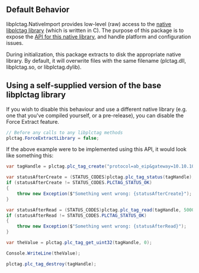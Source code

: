 
## Default Behavior
libplctag.NativeImport provides low-level (raw) access to the [native libplctag library](https://github.com/libplctag/libplctag) (which is written in C).
The purpose of this package is to expose the [API for this native library](https://github.com/libplctag/libplctag/wiki/API), and handle platform and configuration issues.

During initialization, this package extracts to disk the appropriate native library.
By default, it will overwrite files with the same filename (plctag.dll, libplctag.so, or libplctag.dylib).

## Using a self-supplied version of the base libplctag library
If you wish to disable this behaviour and use a different native library (e.g. one that you've compiled yourself, or a pre-release), you can disable the Force Extract feature.

```csharp
// Before any calls to any libplctag methods
plctag.ForceExtractLibrary = false;
```

If the above example were to be implemented using this API, it would look like something this:

```csharp
var tagHandle = plctag.plc_tag_create("protocol=ab_eip&gateway=10.10.10.10&path=1,0&plc=LGX&elem_size=4&elem_count=1&name=PROGRAM:SomeProgram.SomeDINT", 5000);

var statusAfterCreate = (STATUS_CODES)plctag.plc_tag_status(tagHandle);
if (statusAfterCreate != STATUS_CODES.PLCTAG_STATUS_OK)
{
    throw new Exception($"Something went wrong: {statusAfterCreate}");
}

var statusAfterRead = (STATUS_CODES)plctag.plc_tag_read(tagHandle, 5000);
if (statusAfterRead != STATUS_CODES.PLCTAG_STATUS_OK)
{
    throw new Exception($"Something went wrong: {statusAfterRead}");
}

var theValue = plctag.plc_tag_get_uint32(tagHandle, 0);

Console.WriteLine(theValue);

plctag.plc_tag_destroy(tagHandle);
```